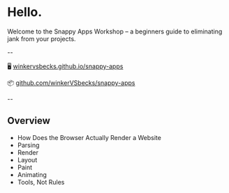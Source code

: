 <!-- .slide: data-background="#ffcc33" class="th-yellow" -->

# Hello.

Welcome to the Snappy Apps Workshop – a beginners guide to eliminating jank from your projects.

--

🖥 [winkervsbecks.github.io/snappy-apps](http://winkervsbecks.github.io/snappy-apps)

📦 [github.com/winkerVSbecks/snappy-apps](https://github.com/winkerVSbecks/snappy-apps)

--

## Overview

- How Does the Browser Actually Render a Website
- Parsing
- Render
- Layout
- Paint
- Animating
- Tools, Not Rules

